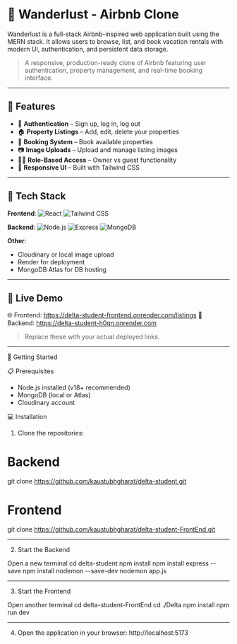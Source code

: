 # 🏡 Wanderlust - Airbnb Clone

Wanderlust is a full-stack Airbnb-inspired web application built using the MERN stack. It allows users to browse, list, and book vacation rentals with modern UI, authentication, and persistent data storage.

> A responsive, production-ready clone of Airbnb featuring user authentication, property management, and real-time booking interface.

---

## 🚀 Features

- 🔐 **Authentication** – Sign up, log in, log out 
- 🏠 **Property Listings** – Add, edit, delete your properties
- 📅 **Booking System** – Book available properties
- 📷 **Image Uploads** – Upload and manage listing images
- 🧑‍💻 **Role-Based Access** – Owner vs guest functionality
- 🎨 **Responsive UI** – Built with Tailwind CSS

---

## 🧰 Tech Stack

**Frontend**:
![React](https://img.shields.io/badge/React-20232A?style=flat&logo=react)
![Tailwind CSS](https://img.shields.io/badge/TailwindCSS-38B2AC?style=flat&logo=tailwind-css)

**Backend**:
![Node.js](https://img.shields.io/badge/Node.js-339933?style=flat&logo=node.js)
![Express](https://img.shields.io/badge/Express-000000?style=flat&logo=express)
![MongoDB](https://img.shields.io/badge/MongoDB-47A248?style=flat&logo=mongodb)

**Other**:
- Cloudinary or local image upload
- Render for deployment
- MongoDB Atlas for DB hosting

---

## 🔗 Live Demo

🌐 Frontend: https://delta-student-frontend.onrender.com/listings
📡 Backend: https://delta-student-h0qn.onrender.com

> Replace these with your actual deployed links.


---


🚀 Getting Started

📋 Prerequisites
- Node.js installed (v18+ recommended)
- MongoDB (local or Atlas)
- Cloudinary account

💻 Installation

1. Clone the repositories:

# Backend
git clone https://github.com/kaustubhgharat/delta-student.git

# Frontend
git clone https://github.com/kaustubhgharat/delta-student-FrontEnd.git

--------------------------------------------------

2. Start the Backend

Open a new terminal
cd delta-student
npm install
npm install express --save
npm install nodemon --save-dev
nodemon app.js

--------------------------------------------------

3. Start the Frontend

Open another terminal
cd delta-student-FrontEnd
cd ./Delta
npm install
npm run dev

--------------------------------------------------

4. Open the application in your browser:
http://localhost:5173

